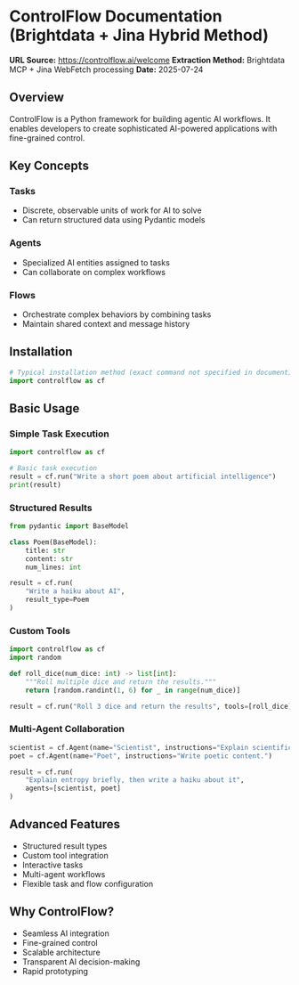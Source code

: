# ControlFlow Documentation (Brightdata + Jina Hybrid Method)

**URL Source:** https://controlflow.ai/welcome
**Extraction Method:** Brightdata MCP + Jina WebFetch processing
**Date:** 2025-07-24

## Overview

ControlFlow is a Python framework for building agentic AI workflows. It enables developers to create sophisticated AI-powered applications with fine-grained control.

## Key Concepts

### Tasks
- Discrete, observable units of work for AI to solve
- Can return structured data using Pydantic models

### Agents
- Specialized AI entities assigned to tasks
- Can collaborate on complex workflows

### Flows
- Orchestrate complex behaviors by combining tasks
- Maintain shared context and message history

## Installation

```python
# Typical installation method (exact command not specified in document)
import controlflow as cf
```

## Basic Usage

### Simple Task Execution

```python
import controlflow as cf

# Basic task execution
result = cf.run("Write a short poem about artificial intelligence")
print(result)
```

### Structured Results

```python
from pydantic import BaseModel

class Poem(BaseModel):
    title: str
    content: str
    num_lines: int

result = cf.run(
    "Write a haiku about AI", 
    result_type=Poem
)
```

### Custom Tools

```python
import controlflow as cf
import random

def roll_dice(num_dice: int) -> list[int]:
    """Roll multiple dice and return the results."""
    return [random.randint(1, 6) for _ in range(num_dice)]

result = cf.run("Roll 3 dice and return the results", tools=[roll_dice])
```

### Multi-Agent Collaboration

```python
scientist = cf.Agent(name="Scientist", instructions="Explain scientific concepts.")
poet = cf.Agent(name="Poet", instructions="Write poetic content.")

result = cf.run(
    "Explain entropy briefly, then write a haiku about it",
    agents=[scientist, poet]
)
```

## Advanced Features

- Structured result types
- Custom tool integration
- Interactive tasks
- Multi-agent workflows
- Flexible task and flow configuration

## Why ControlFlow?

- Seamless AI integration
- Fine-grained control
- Scalable architecture
- Transparent AI decision-making
- Rapid prototyping